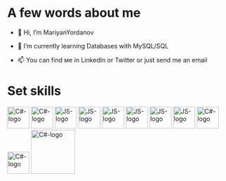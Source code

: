 # A few words about me

- 👋 Hi, I’m MariyanYordanov 

- 🌱 I’m currently learning Databases with MySQL/SQL

- 📫 You can find ме in LinkedIn or Twitter or just send me an email

<!---
MariyanYordanov/MariyanYordanov is a ✨ special ✨ repository because its `README.md` (this file) appears on your GitHub profile.
You can click the Preview link to take a look at your changes.
--->
# Set skills  

<img src="/../../../../MariyanYordanov/Img/blob/main/c-sharp.svg" alt="C#-logo" width="50px"/>	<img src="/../../../../MariyanYordanov/Img/blob/main/dot-net-core-7.svg" alt="C#-logo" width="50"></img>	<img src="/../../../../MariyanYordanov/Img/blob/main/logo-javascript.svg" alt="JS-logo" width="50"></img>	<img src="/../../../../MariyanYordanov/Img/blob/main/html-5.svg" alt="JS-logo" width="50"></img>	<img src="/../../../../MariyanYordanov/Img/blob/main/css-3.svg" alt="JS-logo" width="50"></img>		<img src="/../../../../MariyanYordanov/Img/blob/main/mysql-6.svg" alt="JS-logo" width="50"></img>		<img src="/../../../../MariyanYordanov/Img/blob/main/wordpress-blue.svg" alt="JS-logo" width="50"></img>		<img src="/../../../../MariyanYordanov/Img/blob/main/nodejs-1.svg" alt="JS-logo" width="50"></img>	<img src="/../../../../MariyanYordanov/Img/blob/main/azure-2.svg" alt="C#-logo" width="50"></img>	<img src="/../../../../MariyanYordanov/Img/blob/main/docker.svg" alt="C#-logo" width="50"></img>	<img src="/../../../../MariyanYordanov/Img/blob/main/microsoft-office-2013.svg" alt="C#-logo" width="100" ></img>

